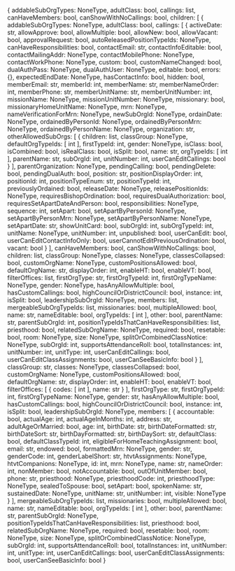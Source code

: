 {
  addableSubOrgTypes: NoneType,
  adultClass: bool,
  callings: list,
  canHaveMembers: bool,
  canShowWithNoCallings: bool,
  children: [
    {
      addableSubOrgTypes: NoneType,
      adultClass: bool,
      callings: [
        {
          activeDate: str,
          allowApprove: bool,
          allowMultiple: bool,
          allowNew: bool,
          allowVacant: bool,
          approvalRequest: bool,
          autoReleasedPositionTypeIds: NoneType,
          canHaveResponsibilities: bool,
          contactEmail: str,
          contactInfoEditable: bool,
          contactMailingAddr: NoneType,
          contactMobilePhone: NoneType,
          contactWorkPhone: NoneType,
          custom: bool,
          customNameChanged: bool,
          dualAuthPass: NoneType,
          dualAuthUser: NoneType,
          editable: bool,
          errors: {},
          expectedEndDate: NoneType,
          hasContactInfo: bool,
          hidden: bool,
          memberEmail: str,
          memberId: int,
          memberName: str,
          memberNameOrder: int,
          memberPhone: str,
          memberUnitName: str,
          memberUnitNumber: int,
          missionName: NoneType,
          missionUnitNumber: NoneType,
          missionary: bool,
          missionaryHomeUnitName: NoneType,
          mrn: NoneType,
          nameVerificationForMrn: NoneType,
          newSubOrgId: NoneType,
          ordainDate: NoneType,
          ordainedByPersonId: NoneType,
          ordainedByPersonMrn: NoneType,
          ordainedByPersonName: NoneType,
          organization: str,
          otherAllowedSubOrgs: [
            {
              children: list,
              classGroup: NoneType,
              defaultOrgTypeIds: [
                int
              ],
              firstTypeId: int,
              gender: NoneType,
              isClass: bool,
              isCombined: bool,
              isRealClass: bool,
              isSplit: bool,
              name: str,
              orgTypeIds: [
                int
              ],
              parentName: str,
              subOrgId: int,
              unitNumber: int,
              userCanEditCallings: bool
            }
          ],
          parentOrganization: NoneType,
          pendingCalling: bool,
          pendingDelete: bool,
          pendingDualAuth: bool,
          position: str,
          positionDisplayOrder: int,
          positionId: int,
          positionTypeEnum: str,
          positionTypeId: int,
          previouslyOrdained: bool,
          releaseDate: NoneType,
          releasePositionIds: NoneType,
          requiresBishopOrdination: bool,
          requiresDualAuthorization: bool,
          requiresSetApartDateAndPerson: bool,
          responsibilities: NoneType,
          sequence: int,
          setApart: bool,
          setApartByPersonId: NoneType,
          setApartByPersonMrn: NoneType,
          setApartByPersonName: NoneType,
          setApartDate: str,
          showUnitCard: bool,
          subOrgId: int,
          subOrgTypeId: int,
          unitName: NoneType,
          unitNumber: int,
          unpublished: bool,
          userCanEdit: bool,
          userCanEditContactInfoOnly: bool,
          userCannotEditPreviousOrdination: bool,
          vacant: bool
        }
      ],
      canHaveMembers: bool,
      canShowWithNoCallings: bool,
      children: list,
      classGroup: NoneType,
      classes: NoneType,
      classesCollapsed: bool,
      customOrgName: NoneType,
      customPositionsAllowed: bool,
      defaultOrgName: str,
      displayOrder: int,
      enableHT: bool,
      enableVT: bool,
      filterOffices: list,
      firstOrgType: str,
      firstOrgTypeId: int,
      firstOrgTypeName: NoneType,
      gender: NoneType,
      hasAnyAllowMultiple: bool,
      hasCustomCallings: bool,
      highCouncilOrDistrictCouncil: bool,
      instance: int,
      isSplit: bool,
      leadershipSubOrgId: NoneType,
      members: list,
      mergeableSubOrgTypeIds: list,
      missionaries: bool,
      multipleAllowed: bool,
      name: str,
      nameEditable: bool,
      orgTypeIds: [
        int
      ],
      other: bool,
      parentName: str,
      parentSubOrgId: int,
      positionTypeIdsThatCanHaveResponsibilities: list,
      priesthood: bool,
      relatedSubOrgName: NoneType,
      required: bool,
      resetable: bool,
      room: NoneType,
      size: NoneType,
      splitOrCombinedClassNotice: NoneType,
      subOrgId: int,
      supportsAttendanceRoll: bool,
      totalInstances: int,
      unitNumber: int,
      unitType: int,
      userCanEditCallings: bool,
      userCanEditClassAssignments: bool,
      userCanSeeBasicInfo: bool
    }
  ],
  classGroup: str,
  classes: NoneType,
  classesCollapsed: bool,
  customOrgName: NoneType,
  customPositionsAllowed: bool,
  defaultOrgName: str,
  displayOrder: int,
  enableHT: bool,
  enableVT: bool,
  filterOffices: [
    {
      codes: [
        int
      ],
      name: str
    }
  ],
  firstOrgType: str,
  firstOrgTypeId: int,
  firstOrgTypeName: NoneType,
  gender: str,
  hasAnyAllowMultiple: bool,
  hasCustomCallings: bool,
  highCouncilOrDistrictCouncil: bool,
  instance: int,
  isSplit: bool,
  leadershipSubOrgId: NoneType,
  members: [
    {
      accountable: bool,
      actualAge: int,
      actualAgeInMonths: int,
      address: str,
      adultAgeOrMarried: bool,
      age: int,
      birthDate: str,
      birthDateFormatted: str,
      birthDateSort: str,
      birthDayFormatted: str,
      birthDaySort: str,
      defaultClass: bool,
      defaultClassTypeId: int,
      eligibleForHomeTeachingAssignment: bool,
      email: str,
      endowed: bool,
      formattedMrn: NoneType,
      gender: str,
      genderCode: int,
      genderLabelShort: str,
      htvtAssignments: NoneType,
      htvtCompanions: NoneType,
      id: int,
      mrn: NoneType,
      name: str,
      nameOrder: int,
      nonMember: bool,
      notAccountable: bool,
      outOfUnitMember: bool,
      phone: str,
      priesthood: NoneType,
      priesthoodCode: int,
      priesthoodType: NoneType,
      sealedToSpouse: bool,
      setApart: bool,
      spokenName: str,
      sustainedDate: NoneType,
      unitName: str,
      unitNumber: int,
      visible: NoneType
    }
  ],
  mergeableSubOrgTypeIds: list,
  missionaries: bool,
  multipleAllowed: bool,
  name: str,
  nameEditable: bool,
  orgTypeIds: [
    int
  ],
  other: bool,
  parentName: str,
  parentSubOrgId: NoneType,
  positionTypeIdsThatCanHaveResponsibilities: list,
  priesthood: bool,
  relatedSubOrgName: NoneType,
  required: bool,
  resetable: bool,
  room: NoneType,
  size: NoneType,
  splitOrCombinedClassNotice: NoneType,
  subOrgId: int,
  supportsAttendanceRoll: bool,
  totalInstances: int,
  unitNumber: int,
  unitType: int,
  userCanEditCallings: bool,
  userCanEditClassAssignments: bool,
  userCanSeeBasicInfo: bool
}